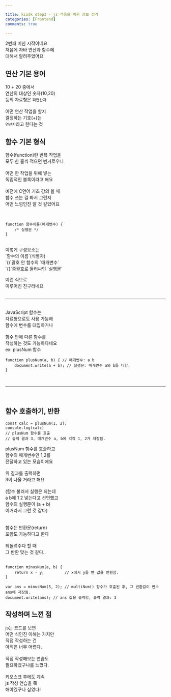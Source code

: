 ```yaml
---

title: kiosk step3 - js 적응을 위한 정보 정리 
categories: [Frontend]
comments: true

---
```


2번째 미션 시작이네요<br/>
처음에 자바 연산과 함수에<br/>
대해서 알려주었어요<br/>  

## 연산 기본 용어 

10 + 20 중에서<br/>
연산의 대상인 숫자(10,20)<br/>
등의 자료형은 `피연산자`<br/>
<br/>
어떤 연산 작업을 할지<br/>
결정하는 기호(+)는<br/>
`연산자`라고 한다는 것<br/>


## 함수 기본 형식 

함수(function)란 반복 작업을<br/>
모두 한 줄씩 적으면 번거로우니<br/>
<br/>
어떤 한 작업을 위해 넣는<br/> 
독립적인 블록이라고 해요<br/>
<br/>
예전에 C언어 기초 강의 볼 때<br/>
함수 쓰는 걸 봐서 그런지<br/>
어떤 느낌인진 알 것 같았어요<br/>

<br/> 

```
function 함수이름(매개변수) {
	/* 실행문 */
}
``` 
<br/>
이렇게 구성요소는<br/>
`함수의 이름`(식별자)<br/>
`()`괄호 안 함수의 `매개변수`<br/>
`{}`중괄호로 둘러싸인 `실행문`<br/>

이런 식으로<br/>
이루어진 친구라네요<br/>
<br/>

*** 

<br/>
 JavaScript 함수는<br/>
 자료형으로도 사용 가능해<br/>
 함수에 변수를 대입하거나<br/>
 <br/>
 함수 안에 다른 함수를<br/>
 작성하는 것도 가능하다네요<br/>
 ex: plusNum 함수<br/>
 
 
``` 
function plusNum(a, b) { // 매개변수: a b
	document.write(a + b); // 실행문: 매개변수 a와 b를 더함.
}
``` 
<br/> 

*** 

<br/> 

## 함수 호출하기, 반환

``` 
const calc = plusNum(1, 2);
console.log(calc)
// plusNum 함수를 호출
// 출력 결과 3, 매개변수 a, b에 각각 1, 2가 저장됨.
``` 

plusNum 함수를 호출하고<br/>
함수의 매개변수인 1,2를<br/>
전달하고 있는 모습이에요<br/>
<br/>
위 결과를 출력하면<br/>
3이 나올 거라고 해요<br/>
<br/>
(함수 불러서 실행은 되는데<br/>
a b에 1 2 넣는다고 선언했고<br/>
함수의 실행문이 (a + b)<br/>
이거라서 그런 것 같다)<br/>
<br/>
<br/>
함수는 반환문(return)<br/>
포함도 가능하다고 한다<br/>
<br/>
되돌려주다 할 때<br/>
그 반환 맞는 것 같다..<br/>
<br/>

``` 
function minusNum(a, b) {
    return x - y;         // x에서 y를 뺀 값을 반환함.
}

var ans = minusNum(5, 2); // multiNum() 함수가 호출된 후, 그 반환값이 변수 ans에 저장됨.
document.write(ans); // ans 값을 출력함, 출력 결과: 3
``` 

## 작성하며 느낀 점 

js는 코드를 보면<br/>
어떤 식인진 이해는 가지만<br/>
직접 작성하는 건<br/>
아직은 너무 어렵다.<br/>
<br/>
직접 작성해보는 연습도<br/>
필요하겠구나를 느꼈다.<br/>
<br/>
키오스크 후에도 계속<br/>
js 작성 연습을 쭉<br/>
해야겠구나 싶었다!<br/>
